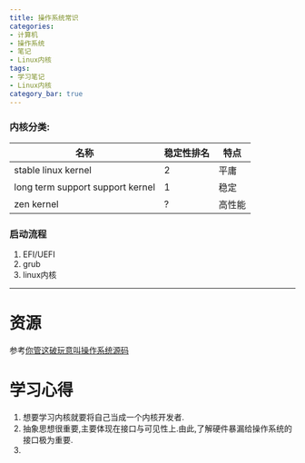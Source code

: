 ```yaml
---
title: 操作系统常识
categories:
- 计算机
- 操作系统
- 笔记
- Linux内核
tags:
- 学习笔记
- Linux内核
category_bar: true
---
```


### 内核分类:
|名称|稳定性排名|特点|
|-|-|-|
|stable linux kernel|2|平庸|
|long term support support kernel|1|稳定|
|zen kernel|?|高性能|

### 启动流程
1. EFI/UEFI
2. grub
3. linux内核

---
# 资源
参考[你管这破玩意叫操作系统源码](https://github.com/dibingfa/flash-linux0.11-talk)

# 学习心得

1. 想要学习内核就要将自己当成一个内核开发者.
2. 抽象思想很重要,主要体现在接口与可见性上.由此,了解硬件暴漏给操作系统的接口极为重要.
3. 
